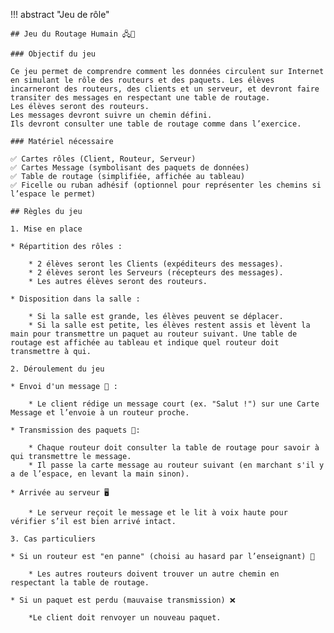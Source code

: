 !!! abstract "Jeu de rôle"

    ## Jeu du Routage Humain 🖧🎲

    ### Objectif du jeu

    Ce jeu permet de comprendre comment les données circulent sur Internet en simulant le rôle des routeurs et des paquets. Les élèves incarneront des routeurs, des clients et un serveur, et devront faire transiter des messages en respectant une table de routage.
    Les élèves seront des routeurs.
    Les messages devront suivre un chemin défini.
    Ils devront consulter une table de routage comme dans l’exercice.
    
    ### Matériel nécessaire

    ✅ Cartes rôles (Client, Routeur, Serveur)    
    ✅ Cartes Message (symbolisant des paquets de données)   
    ✅ Table de routage (simplifiée, affichée au tableau)    
    ✅ Ficelle ou ruban adhésif (optionnel pour représenter les chemins si l’espace le permet)    
    
    ## Règles du jeu

    1. Mise en place

    * Répartition des rôles :

        * 2 élèves seront les Clients (expéditeurs des messages).
        * 2 élèves seront les Serveurs (récepteurs des messages).
        * Les autres élèves seront des routeurs.
    
    * Disposition dans la salle :

        * Si la salle est grande, les élèves peuvent se déplacer.
        * Si la salle est petite, les élèves restent assis et lèvent la main pour transmettre un paquet au routeur suivant. Une table de routage est affichée au tableau et indique quel routeur doit transmettre à qui.

    2. Déroulement du jeu

    * Envoi d'un message 📩 : 

        * Le client rédige un message court (ex. "Salut !") sur une Carte Message et l’envoie à un routeur proche.

    * Transmission des paquets 🔀: 

        * Chaque routeur doit consulter la table de routage pour savoir à qui transmettre le message.
        * Il passe la carte message au routeur suivant (en marchant s'il y a de l’espace, en levant la main sinon).

    * Arrivée au serveur 🖥️

        * Le serveur reçoit le message et le lit à voix haute pour vérifier s’il est bien arrivé intact.

    3. Cas particuliers

    * Si un routeur est "en panne" (choisi au hasard par l’enseignant) 🛑

        * Les autres routeurs doivent trouver un autre chemin en respectant la table de routage.

    * Si un paquet est perdu (mauvaise transmission) ❌

        *Le client doit renvoyer un nouveau paquet.

